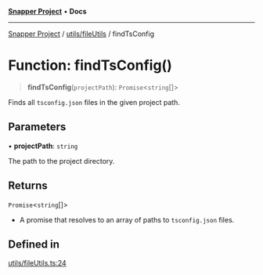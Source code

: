 [**Snapper Project**](../../../README.md) • **Docs**

***

[Snapper Project](../../../README.md) / [utils/fileUtils](../README.md) / findTsConfig

# Function: findTsConfig()

> **findTsConfig**(`projectPath`): `Promise`\<`string`[]\>

Finds all `tsconfig.json` files in the given project path.

## Parameters

• **projectPath**: `string`

The path to the project directory.

## Returns

`Promise`\<`string`[]\>

- A promise that resolves to an array of paths to `tsconfig.json` files.

## Defined in

[utils/fileUtils.ts:24](https://github.com/asifqatar/Snapper/blob/44e56b041d3dd44e2cdcdfbee0baec5bf6b94efe/utils/fileUtils.ts#L24)
